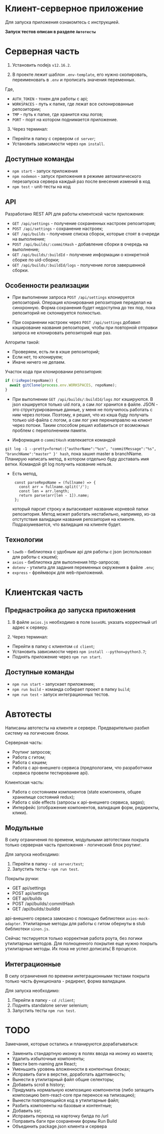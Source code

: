 # Клиент-серверное приложение

Для запуска приложения ознакомтесь с инструкцией.

**Запуск тестов описан в разделе `Автотесты`**
 
# Серверная часть

1. Установить nodejs `v12.16.2`.

2. В проекте лежит шаблон `.env-template`, его нужно скопировать, переименовать
   в `.env` и прописать значения переменных.

Где,

- `AUTH_TOKEN` - токен для работы с api;
- `WORKSPACES` - путь к папке, где лежат все склонированные репозитории;
- `TMP` - путь к папке, где хранится кэш логов;
- `PORT` - порт на котором поднимается приложение.

3. Через терминал:

- Перейти в папку с сервером `cd server`;
- Установить зависимости через `npm install`.

## Доступные команды

- `npm start` - запуск приложения
- `npm nodemon` - запуск приложения в режиме автоматического перезапуска сервера
  каждый раз после внесения измений в код
- `npm test` - unit-тесты на код

## API

Разработано REST API для работы клиентской части приложения:

- `GET /api/settings` - получение сохраненных настроек репозитория;
- `POST /api/settings` - сохранение настроек;
- `GET /api/builds` - получение списка сборок, которые стоят в очереди на
  выполнение;
- `POST /api/builds/:commitHash` - добавление сборки в очередь на выполнение;
- `GET /api/builds/:buildId` - получение информации о конкретной сборке по
  uid-сборки;
- `GET /api/builds/:buildId/logs` - получение логов завершенной сборки.

## Особенности реализации

- При выполнении запроса `POST /api/settings` клонируется репозиторий. Операция
клонирования репозитория переделал на синхронную. Форма сохранения будет недоступна
до тех пор, пока репозиторий не склонируется полностью.

- При сохранении настроек через `POST /api/settings` добавил кэширование
  названия репозитория, чтобы при повторной отправки запроса не клонировать
  репозиторий еще раз.

Алгоритм такой:

- Проверяем, есть ли в кэше репозиторий;
- Если нет, то клонируем;
- Иначе ничего не делаем.

Участок кода при клонировании репозитория:

```javascript
if (!isRepo(repoName)) {
  await gitClone(process.env.WORKSPACES, repoName);
}
```

- При выполнении `GET /api/builds/:buildId/logs` лог кэшируются. В json
  кэшируется только uid лога, а сам лог хранится в файле. JSON - это
  структурированные данные, у меня не получилось работать с ним через потоки.
  Поэтому, я решил, что из кэша буду получать только uid-файла с логом, а сам
  лог уже перенаправлю на клиент через потоки. Таким способом решил избавиться
  от возможных проблем с переполнением памяти.

- Информация о `commitHash` извлекается командой

 `git log -1 --pretty=format:{"authorName":"%cn", "commitMessage":"%s", "branchName":"master" }' hash`,
  пока зашил master в branchName. Планирую написать метод, в котором отдельно
  буду доставать имя ветки. Командой git log получить название нельзя.

- Есть метод,
  
  ```
   const parseRepoName = (fullname) => {
     const arr = fullname.split('/');
     const len = arr.length;
     return parse(arr[len - 1]).name;
   };
  
  ```
  который парсит строку и вытаскивает название корневой папки репозитория. Метод
  может работать нестабильно, например, из-за отстутствия валидации названия
  репозитория на клиенте. Подразумевается, что валидация на клиенте будет.

## Технологии

- `lowdb` - библиотека с удобным api для работы с json (использовал для работы с
  кэшем);
- `axios` - библиотека для выполнения http-запросов;
- `dotenv` - утилита для задания переменных окружения в файле `.env`;
- `express` - фреймворк для web-приложений.

# Клиентская часть

## Преднастройка до запуска приложения

1. В файле `axios.js` необходимо в поле `baseURL` указать корректный url адрес к
   серверу.

2. Через терминал:

- Перейти в папку с клиентом `cd client`;
- Установить зависимости через `npm install --python=python3.7`;
- Поднять приложение через `npm run start`.

## Доступные команды

- `npm run start` - запускает приложение;
- `npm run build` - команда собирает проект в папку `build`;
- `npm run test` - запуск интеграционных тестов.

# Автотесты

Написаны автотесты на клиенте и сервере.
Предварительно разбил систему на логические блоки.

Серверная часть:
* Роутинг запросов;
* Работа с гитом;
* Работа с кэшем;
* Работа с api-внешнего сервиса (предпологаем, что разработчики сервиса
провели тестирование api).

Клиентская часть:
* Работа с состоянием компонентов (state компонента, общее хранилище состояний redux);
* Работа с side effects (запросы к api-внешнего сервиса, sagas);
* Интерфейс (отображение компонентов, валидация форм, редиректы, клики).

## Модульные

В силу ограничения по времени, модульными автотестами покрыта только
серверная часть приложения - логический блок роутинг.

Для запуска необходимо:

1. Перейти в папку - `cd server/test`;
2. Запустить тесты - `npm run test`.

Покрыты ручки:

* GET api/settings
* POST api/settings
* GET api/builds
* POST /api/builds/:commitHash
* GET /api/builds/:buildId

api-внешнего сервиса замокано с помощью библиотеки `axios-mock-adapter`.
Утилитарные методы для работы с гитом обернуты в stub библиотеки `sinon.js`.

Сейчас тестируется только корректная работа роута, без логики утилитарных методов.
Для полноценного покрытия еще нужно покрыть утилитарные методы. Их пока не успел
дописать( В процессе.
 
## Интеграционные
В силу ограничения по времени интеграционными тестами покрыта только часть
функционала - редирект, форма валидации.

Для запуска необходимо:

1. Перейти в папку - `cd /client`;
1. Поднять standalone server selenium;
2. Запустить тесты `npm run test`.

# TODO

Замечания, которые остались и планируются дорабатываться:

- Заменить стандартную иконку в полях ввода на иконку из макета;
- Удалить избыточные компоненты;
- Ввести bem-naming для React;
- Уменьшить уровень вложенности в контентных блоках;
- Исправить баги в верстке, доработать адаптивность;
- Вынести в утилитарный файл общие селекторы;
- Добавить scroll в history;
- Придумать нормальную композицию компонентов (либо затащить композицию
  bem-react-core при переносе на типизацию);
- Вынести повторяющийся код в утилитарные файл;
- Разбить компоненты на базовые и контентные;
- Добавить ssr;
- Исправить переход на карточку билда по /url
- Поправить баги при сохранении формы Run Build
- Объединить package.json клиента и сервера
